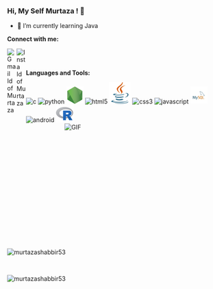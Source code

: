 ### Hi, My Self Murtaza ! 👋

<!--
**murtazashabbir53/murtazashabbir53** is a ✨ _special_ ✨ repository because its `README.md` (this file) appears on your GitHub profile.  

Here are some ideas to get you started: -->


- 🌱 I’m currently learning Java




**Connect with me:**

<a href="murtazshabbir786@gmail.com">
  <img align="left" alt="Gmail Id of Murtaza" width="22px" src="https://img.icons8.com/ios-filled/2x/gmail.png" />
</a>

<a href="https://www.instagram.com/azatrum_366/">
  <img align="left" alt="Insta Id of Murtaza" width="22px" src="https://img.icons8.com/ios-filled/2x/instagram.svg" />
</a>
<br/><br/>


**Languages and Tools:**
<br/>
<p align="left"> 
    
  <img src="https://devicons.github.io/devicon/devicon.git/icons/c/c-original.svg" alt="c" width="40" height="40"/>  
    <img src="https://devicons.github.io/devicon/devicon.git/icons/python/python-original.svg" alt="python" width="40" height="40"/> 
  <img src="https://raw.githubusercontent.com/github/explore/80688e429a7d4ef2fca1e82350fe8e3517d3494d/topics/nodejs/nodejs.png" alt="node" width="40" height="40"/> 
  <img src="https://devicons.github.io/devicon/devicon.git/icons/html5/html5-original-wordmark.svg" alt="html5" width="40" height="40"/> 
  <img src="https://raw.githubusercontent.com/github/explore/80688e429a7d4ef2fca1e82350fe8e3517d3494d/topics/java/java.png" alt="java" width="50" height="50"/>
  <img src="https://devicons.github.io/devicon/devicon.git/icons/css3/css3-original-wordmark.svg" alt="css3" width="40" height="40"/> 
  <img src="https://devicons.github.io/devicon/devicon.git/icons/javascript/javascript-original.svg" alt="javascript" width="40" height="40"/> 
  <img src="https://raw.githubusercontent.com/github/explore/80688e429a7d4ef2fca1e82350fe8e3517d3494d/topics/mysql/mysql.png" alt="mysql" width="40" height="40"/> 
  <img src="https://devicons.github.io/devicon/devicon.git/icons/android/android-original.svg" alt="android" width="40" height="40"/> 
  <img src="https://raw.githubusercontent.com/github/explore/80688e429a7d4ef2fca1e82350fe8e3517d3494d/topics/r/r.png" alt="Rstudio" width="40,height="40"/>
  
  <img align="right" alt="GIF" src="https://github.com/abhisheknaiidu/abhisheknaiidu/blob/master/code.gif?raw=true" width="370" height="290" />
<br/><br/>


  <!--<img src="https://devicons.github.io/devicon/devicon.git/icons/mysql/mysql-original-wordmark.svg" alt="mysql" width="40" height="40"/> 
</p>-->


<p align="left"><img align="center" src="https://github-readme-stats.vercel.app/api/top-langs/?username=murtazashabbir53&layout=compact&hide=html" alt="murtazashabbir53" /></p>
<br/>
<p align="left"> <img src=https://github-readme-stats.vercel.app/api?username=murtazashabbir53&show_icons=true alt=murtazashabbir53 /> </p>



